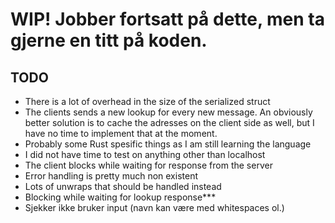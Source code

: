 # WIP! Jobber fortsatt på dette, men ta gjerne en titt på koden.

## TODO
- There is a lot of overhead in the size of the serialized struct
- The clients sends a new lookup for every new message. An obviously better solution is to cache the adresses on the client side as well, but I have no time to implement that at the moment.
- Probably some Rust spesific things as I am still learning the language
- I did not have time to test on anything other than localhost
- The client blocks while waiting for response from the server
- Error handling is pretty much non existent
- Lots of unwraps that should be handled instead
- Blocking while waiting for lookup response***
- Sjekker ikke bruker input (navn kan være med whitespaces ol.)